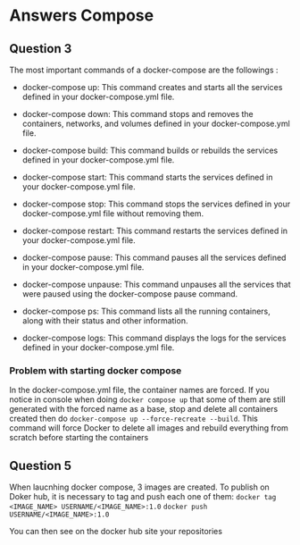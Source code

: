 # Answers Compose

## Question 3

The most important commands of a docker-compose are the followings :

- docker-compose up: This command creates and starts all the services defined in your docker-compose.yml file.

- docker-compose down: This command stops and removes the containers, networks, and volumes defined in your docker-compose.yml file.

- docker-compose build: This command builds or rebuilds the services defined in your docker-compose.yml file.

- docker-compose start: This command starts the services defined in your docker-compose.yml file.

- docker-compose stop: This command stops the services defined in your docker-compose.yml file without removing them.

- docker-compose restart: This command restarts the services defined in your docker-compose.yml file.

- docker-compose pause: This command pauses all the services defined in your docker-compose.yml file.

- docker-compose unpause: This command unpauses all the services that were paused using the docker-compose pause command.

- docker-compose ps: This command lists all the running containers, along with their status and other information.

- docker-compose logs: This command displays the logs for the services defined in your docker-compose.yml file.



### Problem with starting docker compose
In the docker-compose.yml file, the container names are forced. If you notice in console when doing `docker compose up` that some of them are still generated with the forced name as
a base, stop and delete all containers created then do `docker-compose up --force-recreate --build`. This command will force Docker to delete all images and rebuild everything from 
scratch before starting the containers 


## Question 5
When laucnhing docker compose, 3 images are created. To publish on Doker hub, it is necessary to tag and push each one of them:
`docker tag <IMAGE_NAME> USERNAME/<IMAGE_NAME>:1.0`
`docker push USERNAME/<IMAGE_NAME>:1.0`

You can then see on the docker hub site your repositories 
